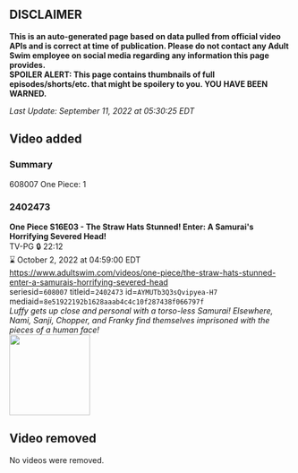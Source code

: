 ## DISCLAIMER
**This is an auto-generated page based on data pulled from official video APIs and is correct at time of publication. Please do not contact any Adult Swim employee on social media regarding any information this page provides.**  
**SPOILER ALERT: This page contains thumbnails of full episodes/shorts/etc. that might be spoilery to you. YOU HAVE BEEN WARNED.**  

_Last Update: September 11, 2022 at 05:30:25 EDT_
## Video added
### Summary
608007 One Piece: 1  
### 2402473
**One Piece S16E03 - The Straw Hats Stunned! Enter: A Samurai's Horrifying Severed Head!**  
TV-PG 🔒 22:12  
⌛ October 2, 2022 at 04:59:00 EDT  
https://www.adultswim.com/videos/one-piece/the-straw-hats-stunned-enter-a-samurais-horrifying-severed-head  
seriesid=`608007` titleid=`2402473` id=`AYMUTb3Q3sQvipyea-H7` mediaid=`8e51922192b1628aaab4c4c10f287438f066797f`  
_Luffy gets up close and personal with a torso-less Samurai! Elsewhere, Nami, Sanji, Chopper, and Franky find themselves imprisoned with the pieces of a human face!_  
<a href="https://media.cdn.adultswim.com/uploads/20220906/thumbnails/2_22961536108-OnePiece_581_TheStrawHatsStunnedEnterASamuraisHorrifyingSeveredHead.png"><img src="https://media.cdn.adultswim.com/uploads/20220906/thumbnails/2_22961536108-OnePiece_581_TheStrawHatsStunnedEnterASamuraisHorrifyingSeveredHead.png" height="144px" /></a>
## Video removed
No videos were removed.  
